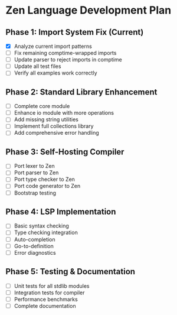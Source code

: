 # Zen Language Development Plan

## Phase 1: Import System Fix (Current)
- [x] Analyze current import patterns
- [ ] Fix remaining comptime-wrapped imports
- [ ] Update parser to reject imports in comptime
- [ ] Update all test files
- [ ] Verify all examples work correctly

## Phase 2: Standard Library Enhancement
- [ ] Complete core module
- [ ] Enhance io module with more operations
- [ ] Add missing string utilities
- [ ] Implement full collections library
- [ ] Add comprehensive error handling

## Phase 3: Self-Hosting Compiler
- [ ] Port lexer to Zen
- [ ] Port parser to Zen
- [ ] Port type checker to Zen
- [ ] Port code generator to Zen
- [ ] Bootstrap testing

## Phase 4: LSP Implementation
- [ ] Basic syntax checking
- [ ] Type checking integration
- [ ] Auto-completion
- [ ] Go-to-definition
- [ ] Error diagnostics

## Phase 5: Testing & Documentation
- [ ] Unit tests for all stdlib modules
- [ ] Integration tests for compiler
- [ ] Performance benchmarks
- [ ] Complete documentation
